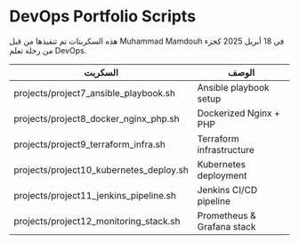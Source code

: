 # DevOps Portfolio Scripts

هذه السكربتات تم تنفيذها من قبل Muhammad Mamdouh في 18 أبريل 2025 كجزء من رحلة تعلم DevOps.

| السكربت                             | الوصف                         |
|-------------------------------------|-------------------------------|
| projects/project7_ansible_playbook.sh    | Ansible playbook setup       |
| projects/project8_docker_nginx_php.sh    | Dockerized Nginx + PHP       |
| projects/project9_terraform_infra.sh     | Terraform infrastructure     |
| projects/project10_kubernetes_deploy.sh  | Kubernetes deployment        |
| projects/project11_jenkins_pipeline.sh   | Jenkins CI/CD pipeline       |
| projects/project12_monitoring_stack.sh   | Prometheus & Grafana stack   |

